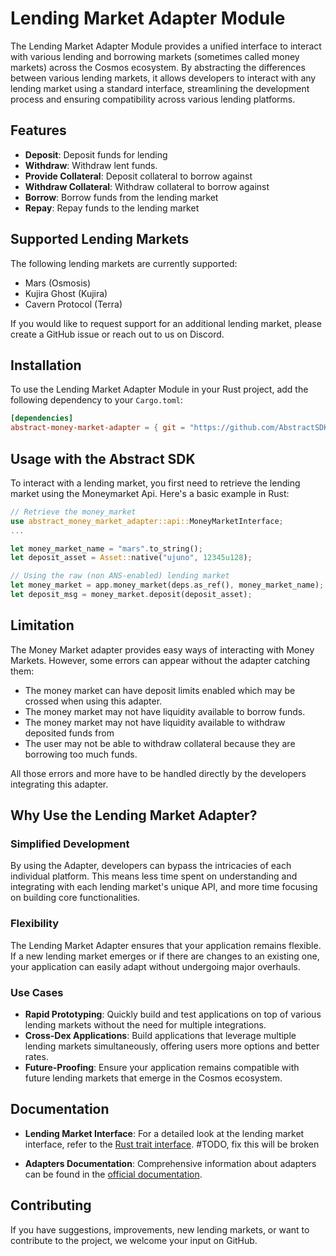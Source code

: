 # Lending Market Adapter Module

The Lending Market Adapter Module provides a unified interface to interact with various lending and borrowing markets (sometimes called money markets) across the Cosmos ecosystem. By abstracting the differences between various lending markets, it allows developers to interact with any lending market using a standard interface, streamlining the development process and ensuring compatibility across various lending platforms.

## Features

- **Deposit**: Deposit funds for lending
- **Withdraw**: Withdraw lent funds.
- **Provide Collateral**:  Deposit collateral to borrow against
- **Withdraw Collateral**: Withdraw collateral to borrow against
- **Borrow**: Borrow funds from the lending market
- **Repay**: Repay funds to the lending market

## Supported Lending Markets

The following lending markets are currently supported:

- Mars (Osmosis)
- Kujira Ghost (Kujira)
- Cavern Protocol (Terra)

If you would like to request support for an additional lending market, please create a GitHub issue or reach out to us on Discord.

## Installation

To use the Lending Market Adapter Module in your Rust project, add the following dependency to your `Cargo.toml`:

```toml
[dependencies]
abstract-money-market-adapter = { git = "https://github.com/AbstractSDK/abstract.git", tag="v0.21.1", default-features = false }
```

## Usage with the Abstract SDK

To interact with a lending market, you first need to retrieve the lending market using the Moneymarket Api. Here's a basic example in Rust:

```rust
// Retrieve the money_market
use abstract_money_market_adapter::api::MoneyMarketInterface;
...

let money_market_name = "mars".to_string();
let deposit_asset = Asset::native("ujuno", 12345u128);

// Using the raw (non ANS-enabled) lending market
let money_market = app.money_market(deps.as_ref(), money_market_name);
let deposit_msg = money_market.deposit(deposit_asset);
```

## Limitation

The Money Market adapter provides easy ways of interacting with Money Markets. However, some errors can appear without the adapter catching them:

- The money market can have deposit limits enabled which may be crossed when using this adapter.
- The money market may not have liquidity available to borrow funds.
- The money market may not have liquidity available to withdraw deposited funds from
- The user may not be able to withdraw collateral because they are borrowing too much funds.

All those errors and more have to be handled directly by the developers integrating this adapter.

## Why Use the Lending Market Adapter?

### Simplified Development

By using the Adapter, developers can bypass the intricacies of each individual platform. This means less time spent on understanding and integrating with each lending market's unique API, and more time focusing on building core functionalities.

### Flexibility

The Lending Market Adapter ensures that your application remains flexible. If a new lending market emerges or if there are changes to an existing one, your application can easily adapt without undergoing major overhauls.

### Use Cases

- **Rapid Prototyping**: Quickly build and test applications on top of various lending markets without the need for multiple integrations.
- **Cross-Dex Applications**: Build applications that leverage multiple lending markets simultaneously, offering users more options and better rates.
- **Future-Proofing**: Ensure your application remains compatible with future lending markets that emerge in the Cosmos ecosystem.

## Documentation

- **Lending Market Interface**: For a detailed look at the lending market interface, refer to the [Rust trait interface](https://github.com/AbstractSDK/abstract/tree/main/modules/contracts/adapters/moneymarket/src/api.rs#L43). #TODO, fix this will be broken

- **Adapters Documentation**: Comprehensive information about adapters can be found in the [official documentation](https://docs.abstract.money/3_framework/7_module_types.html#adapters).

## Contributing

If you have suggestions, improvements, new lending markets, or want to contribute to the project, we welcome your input on GitHub.
